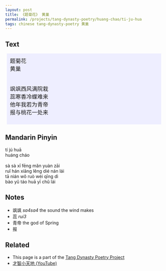 ```yaml
---
layout: post
title: 《题菊花》 黄巢
permalink: /projects/tang-dynasty-poetry/huang-chao/ti-ju-hua
tags: chinese tang-dynasty-poetry 黄巢
---
```


## Text


<p>
<div class="chinese-poem" style="font-size: 1.25em; background-color: #eef; padding: 10px; margin: 5px;">
题菊花
<br />
黄巢
<br /><br />


飒飒西风满院栽
<br />
蕊寒香冷蝶难来
<br />
他年我若为青帝
<br />
报与桃花一处来
</div>
</p>

## Mandarin Pinyin

<p>
tí jú huā
<br />
huáng cháo
<br /><br />
sà sà xī fēng mǎn yuàn zāi
<br />
ruǐ hán xiāng lěng dié nán lái
<br />
tā nián wǒ ruò wéi qīng dì
<br />
bào yǔ táo huā yī chǔ lái
</p>

## Notes

* 飒飒 *sa4sa4* the sound the wind makes
* 蕊 *rui3*
* 青帝 the god of Spring
* 报

## Related

* This page is a part of the [Tang Dynasty Poetry Project](/projects/tang-dynasty-poetry-project)
* [才智小天地 (YouTube)](https://youtu.be/QvgHHfUoopk)

